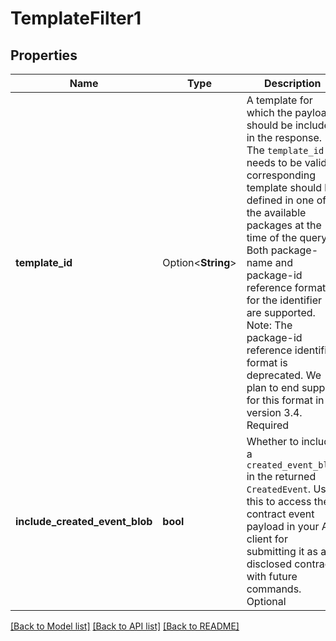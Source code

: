 # TemplateFilter1

## Properties

Name | Type | Description | Notes
------------ | ------------- | ------------- | -------------
**template_id** | Option<**String**> | A template for which the payload should be included in the response. The ``template_id`` needs to be valid: corresponding template should be defined in one of the available packages at the time of the query. Both package-name and package-id reference formats for the identifier are supported. Note: The package-id reference identifier format is deprecated. We plan to end support for this format in version 3.4.  Required | [optional]
**include_created_event_blob** | **bool** | Whether to include a ``created_event_blob`` in the returned ``CreatedEvent``. Use this to access the contract event payload in your API client for submitting it as a disclosed contract with future commands. Optional | 

[[Back to Model list]](../README.md#documentation-for-models) [[Back to API list]](../README.md#documentation-for-api-endpoints) [[Back to README]](../README.md)


